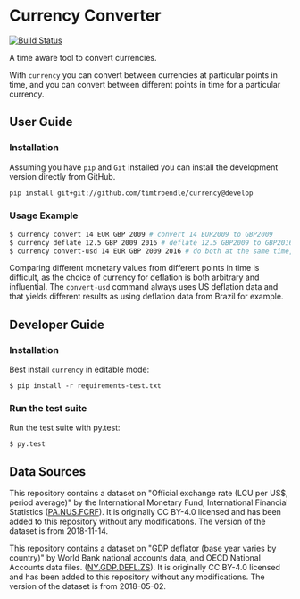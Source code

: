 # Currency Converter

[![Build Status](https://travis-ci.org/timtroendle/currency.svg)](https://travis-ci.org/timtroendle/currency)

A time aware tool to convert currencies.

With `currency` you can convert between currencies at particular points in time, and you can convert between different points in time for a particular currency.

## User Guide

### Installation

Assuming you have `pip` and `Git` installed you can install the development version directly
from GitHub.

```bash
pip install git+git://github.com/timtroendle/currency@develop
```

### Usage Example

```bash
$ currency convert 14 EUR GBP 2009 # convert 14 EUR2009 to GBP2009
$ currency deflate 12.5 GBP 2009 2016 # deflate 12.5 GBP2009 to GBP2016
$ currency convert-usd 14 EUR GBP 2009 2016 # do both at the same time, using US inflation
```

Comparing different monetary values from different points in time is difficult, as the choice
of currency for deflation is both arbitrary and influential. The `convert-usd` command
always uses US deflation data and that yields different results as using deflation data from Brazil
for example.

## Developer Guide

### Installation

Best install `currency` in editable mode:

    $ pip install -r requirements-test.txt

### Run the test suite

Run the test suite with py.test:

    $ py.test

## Data Sources

This repository contains a dataset on "Official exchange rate (LCU per US$, period average)" by the International Monetary Fund, International Financial Statistics ([PA.NUS.FCRF](https://data.worldbank.org/indicator/PA.NUS.FCRF)). It is originally CC BY-4.0 licensed and has been added to this repository without any modifications. The version of the dataset is from 2018-11-14.

This repository contains a dataset on "GDP deflator (base year varies by country)" by World Bank national accounts data, and OECD National Accounts data files. ([NY.GDP.DEFL.ZS](https://data.worldbank.org/indicator/NY.GDP.DEFL.ZS)). It is originally CC BY-4.0 licensed and has been added to this repository without any modifications. The version of the dataset is from 2018-05-02.

